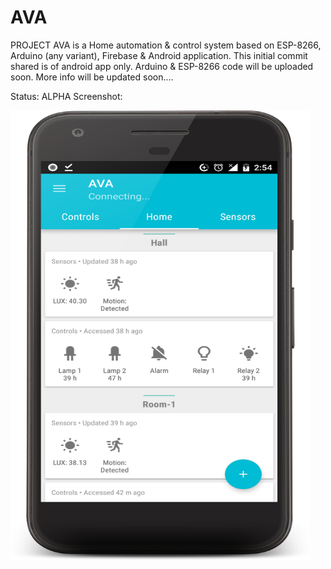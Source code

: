 # AVA


PROJECT AVA is a Home automation & control system based on ESP-8266, Arduino (any variant), Firebase & Android application. This initial commit shared is of android app only. Arduino & ESP-8266 code will be uploaded soon.
More info will be updated soon....


Status: ALPHA
Screenshot: 

<img src="/Images/device-2017-09-02-145457.png?raw=true" width="480" height="720" />
